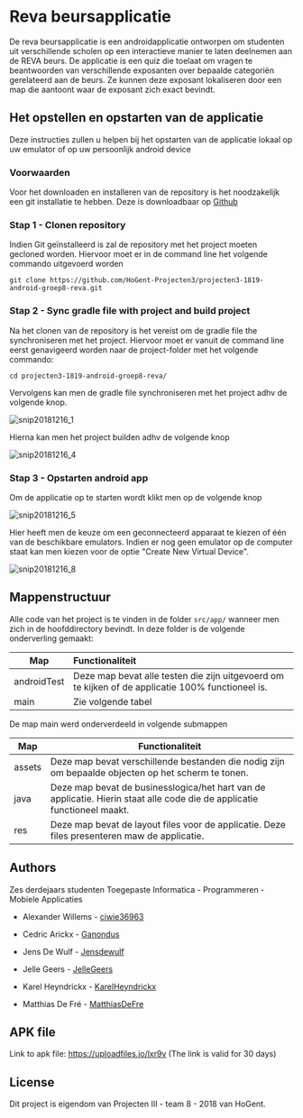 # Reva beursapplicatie

De reva beursapplicatie is een androidapplicatie ontworpen om studenten uit verschillende scholen op een interactieve manier te laten deelnemen aan de REVA beurs. De applicatie is een quiz die toelaat om vragen te beantwoorden van verschillende exposanten over bepaalde categoriën gerelateerd aan de beurs. Ze kunnen deze exposant lokaliseren door een map die aantoont waar de exposant zich exact bevindt.

## Het opstellen en opstarten van de applicatie

Deze instructies zullen u helpen bij het opstarten van de applicatie lokaal op uw emulator of op uw persoonlijk android device

### Voorwaarden

Voor het downloaden en installeren van de repository is het noodzakelijk een git installatie te hebben. Deze is downloadbaar op [Github](https://git-scm.com/downloads)

### Stap 1 - Clonen repository

Indien Git geïnstalleerd is zal de repository met het project moeten gecloned worden. Hiervoor moet er in de command line het volgende commando uitgevoerd worden

```
git clone https://github.com/HoGent-Projecten3/projecten3-1819-android-groep8-reva.git
```

### Stap 2 - Sync gradle file with project and build project

Na het clonen van de repository is het vereist om de gradle file the synchroniseren met het project. Hiervoor moet er vanuit de command line eerst genavigeerd worden naar de project-folder met het volgende commando:

```
cd projecten3-1819-android-groep8-reva/
```

Vervolgens kan men de gradle file synchroniseren met het project adhv de volgende knop.

![snip20181216_1](https://user-images.githubusercontent.com/6177799/50057937-ef588980-0171-11e9-9bb1-e98bcfc0db07.png)

Hierna kan men het project builden adhv de volgende knop

![snip20181216_4](https://user-images.githubusercontent.com/6177799/50057949-026b5980-0172-11e9-9cd4-c4892a65562e.png)

### Stap 3 - Opstarten android app

Om de applicatie op te starten wordt klikt men op de volgende knop

![snip20181216_5](https://user-images.githubusercontent.com/6177799/50057950-026b5980-0172-11e9-82d7-c39a4e689890.png)

Hier heeft men de keuze om een geconnecteerd apparaat te kiezen of één van de beschikbare emulators. Indien er nog geen emulator op de computer staat kan men kiezen voor de optie "Create New Virtual Device".

![snip20181216_8](https://user-images.githubusercontent.com/6177799/50057951-026b5980-0172-11e9-8599-0abaa1c1eec5.png)

## Mappenstructuur

Alle code van het project is te vinden in de folder `src/app/` wanneer men zich in de hoofddirectory bevindt. In deze folder is de volgende onderverling gemaakt: 

| Map         | Functionaliteit                                              |
| ----------- | :----------------------------------------------------------- |
| androidTest | Deze map bevat alle testen die zijn uitgevoerd om te kijken of de applicatie 100% functioneel is. |
| main        | Zie volgende tabel                                           |

De map main werd onderverdeeld in volgende submappen

| Map    | Functionaliteit                                              |
| ------ | ------------------------------------------------------------ |
| assets | Deze map bevat verschillende bestanden die nodig zijn om bepaalde objecten op het scherm te tonen. |
| java   | Deze map bevat de businesslogica/het hart van de applicatie. Hierin staat alle code die de applicatie functioneel maakt. |
| res    | Deze map bevat de layout files voor de applicatie. Deze files presenteren maw de applicatie. |

## Authors

Zes derdejaars studenten Toegepaste Informatica - Programmeren - Mobiele Applicaties

- Alexander Willems - [ciwie36963](https://github.com/ciwie36963)
- Cedric Arickx - [Ganondus](https://github.com/ganondus)
- Jens De Wulf - [Jensdewulf](https://github.com/Jensdewulf/)

- Jelle Geers - [JelleGeers](https://github.com/jellegeers)
- Karel Heyndrickx - [KarelHeyndrickx](https://github.com/karelheyndrickx)
- Matthias De Fré - [MatthiasDeFre](https://github.com/MatthiasDeFre)

## APK file

Link to apk file: https://uploadfiles.io/lxr9v
(The link is valid for 30 days)

## License

Dit project is eigendom van Projecten III - team 8 - 2018 van HoGent.
